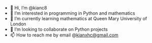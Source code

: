 - 👋 Hi, I’m @kianc8
- 👀 I’m interested in programming in Python and mathematics
- 🌱 I’m currently learning mathematics at Queen Mary University of London
- 💞️ I’m looking to collaborate on Python projects
- 📫 How to reach me by email @kianxhc@gmail.com

<!---
kianc8/kianc8 is a ✨ special ✨ repository because its `README.md` (this file) appears on your GitHub profile.
You can click the Preview link to take a look at your changes.
--->
